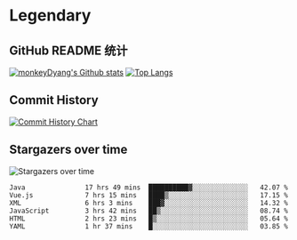 # Legendary

## GitHub README 统计

[![monkeyDyang's Github stats](https://github-readme-stats.vercel.app/api?username=monkeyDyang&show_icons=true)](https://github.com/monkeyDyang/Legendary)
[![Top Langs](https://github-readme-stats.vercel.app/api/top-langs/?username=monkeyDyang&layout=compact)](https://github.com/monkeyDyang/Legendary)

## Commit History

[![Commit History Chart](https://commit-history-api.herokuapp.com/svg?repos=monkeyDyang/Legendary&type=Date)](https://the-commit-history.vercel.app/#monkeyDyang/Legendary&Date)

## Stargazers over time

![Stargazers over time](https://starchart.cc/monkeyDyang/Legendary.svg)

<!--START_SECTION:waka-->

```text
Java               17 hrs 49 mins  ██████████▓░░░░░░░░░░░░░░   42.07 %
Vue.js             7 hrs 15 mins   ████▒░░░░░░░░░░░░░░░░░░░░   17.15 %
XML                6 hrs 3 mins    ███▓░░░░░░░░░░░░░░░░░░░░░   14.32 %
JavaScript         3 hrs 42 mins   ██▒░░░░░░░░░░░░░░░░░░░░░░   08.74 %
HTML               2 hrs 23 mins   █▒░░░░░░░░░░░░░░░░░░░░░░░   05.64 %
YAML               1 hr 37 mins    █░░░░░░░░░░░░░░░░░░░░░░░░   03.85 %
```

<!--END_SECTION:waka-->
